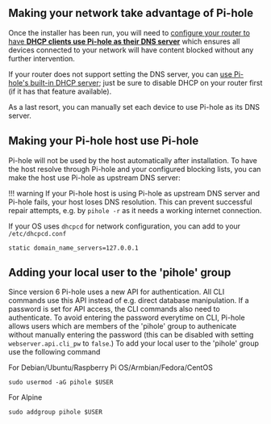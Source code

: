 ## Making your network take advantage of Pi-hole

Once the installer has been run, you will need to [configure your router to have **DHCP clients use Pi-hole as their DNS server**](https://discourse.pi-hole.net/t/how-do-i-configure-my-devices-to-use-pi-hole-as-their-dns-server/245) which ensures all devices connected to your network will have content blocked without any further intervention.

If your router does not support setting the DNS server, you can [use Pi-hole's built-in DHCP server](https://discourse.pi-hole.net/t/how-do-i-use-pi-holes-built-in-dhcp-server-and-why-would-i-want-to/3026); just be sure to disable DHCP on your router first (if it has that feature available).

As a last resort, you can manually set each device to use Pi-hole as its DNS server.

## Making your Pi-hole host use Pi-hole

Pi-hole will not be used by the host automatically after installation. To have the host resolve through Pi-hole and your configured blocking lists, you can make the host use Pi-hole as upstream DNS server:

!!! warning
    If your Pi-hole host is using Pi-hole as upstream DNS server and Pi-hole fails, your host loses DNS resolution. This can prevent successful repair attempts, e.g. by `pihole -r` as it needs a working internet connection.

  If your OS uses `dhcpcd` for network configuration, you can add to your `/etc/dhcpcd.conf`

```code
static domain_name_servers=127.0.0.1
```

## Adding your local user to the 'pihole' group

Since version 6 Pi-hole uses a new API for authentication. All CLI commands use this API instead of e.g. direct database manipulation. If a password is set for API access, the CLI commands also need to authenticate. To avoid entering the password everytime on CLI, Pi-hole allows users which are members of the 'pihole' group to authenicate without manually entering the password (this can be disabled with setting `webserver.api.cli_pw` to `false`.)
To add your local user to the 'pihole' group use the following command

For Debian/Ubuntu/Raspberry Pi OS/Armbian/Fedora/CentOS

```code
sudo usermod -aG pihole $USER
```

For Alpine

```code
sudo addgroup pihole $USER
```
